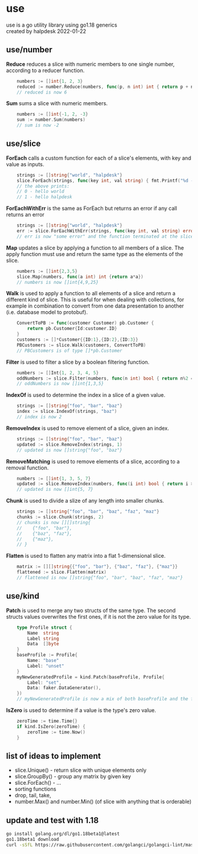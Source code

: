 # use
use is a go utility library using go1.18 generics  
created by halpdesk 2022-01-22 

## use/number

**Reduce** reduces a slice with numeric members to one single number, according to a reducer function.

```go
    numbers := []int{1, 2, 3}
    reduced := number.Reduce(numbers, func(p, n int) int { return p + n })
    // reduced is now 6
```

**Sum** sums a slice with numeric members.

```go
    numbers := []int{-1, 2, -3}
    sum := number.Sum(numbers)
    // sum is now -2
```

## use/slice

**ForEach** calls a custom function for each of a slice's elements, with key and value as inputs.

```go
    strings := []string{"world", "halpdesk"}
    slice.ForEach(strings, func(key int, val string) { fmt.Printf("%d - hello %s\n", key, val) })
    // the above prints:
    // 0 - hello world
    // 1 - hello halpdesk
```

**ForEachWithErr** is the same as ForEach but returns an error if any call returns an error

```go
    strings := []string{"world", "halpdesk"}
    err := slice.ForEachWithErr(strings, func(key int, val string) error { return errors.New("some error") })
    // err is now "some error" and the function terminated at the slice's first element "world"
```

**Map** updates a slice by applying a function to all members of a slice. The apply function must use and return the same type as the elements of the slice.

```go
    numbers := []int{2,3,5}
    slice.Map(numbers, func(a int) int {return a*a})
    // numbers is now []int{4,9,25}
```

**Walk** is used to apply a function to all elements of a slice and return a different kind of slice. This is useful for when dealing with collections, for example in combination to convert from one data presentation to another (i.e. database model to protobuf).

```go
    ConvertToPB := func(customer Customer) pb.Customer {
        return pb.Customer{Id:customer.ID}
    }
    customers := []*Customer{{ID:1},{ID:2},{ID:3}}
    PBCustomers := slice.Walk(customers, ConvertToPB) 
    // PBCustomers is of type []*pb.Customer
```

**Filter** is used to filter a slice by a boolean filtering function.

```go
    numbers := []Int{1, 2, 3, 4, 5}
    oddNumbers := slice.Filter(numbers, func(n int) bool { return n%2 == 1 })
    // oddNumbers is now []int{1,3,5}
```

**IndexOf** is used to determine the index in a slice of a given value.

```go
    strings := []string{"foo", "bar", "baz"}
    index := slice.IndexOf(strings, "baz")
    // index is now 2
```

**RemoveIndex** is used to remove element of a slice, given an index.

```go
    strings := []string{"foo", "bar", "baz"}
    updated := slice.RemoveIndex(strings, 1)
    // updated is now []string{"foo", "baz"}
```

**RemoveMatching** is used to remove elements of a slice, according to a removal function.

```go
    numbers := []int{1, 3, 5, 7}
    updated := slice.RemoveIndex(numbers, func(i int) bool { return i > 4 })
    // updated is now []int{5, 7}
```

**Chunk** is used to divide a slize of any length into smaller chunks.

```go
    strings := []string{"foo", "bar", "baz", "faz", "maz"}
    chunks := slice.Chunk(strings, 2)
    // chunks is now [][]string{
    //    {"foo", "bar"}, 
    //    {"baz", "faz"}, 
    //    {"maz"},
    // }
```

**Flatten** is used to flatten any matrix into a flat 1-dimensional slice.

```go
    matrix := [][]string{{"foo", "bar"}, {"baz", "faz"}, {"maz"}}
    flattened := slice.Flatten(matrix)
    // flattened is now []string{"foo", "bar", "baz", "faz", "maz"}
```

## use/kind

**Patch** is used to merge any two structs of the same type. The second structs values overwrites the first ones, if it is not the zero value for its type.

```go
    type Profile struct {
        Name  string
        Label string
        Data  []byte
    }
    baseProfile := Profile{
        Name: "base"
        Label: "unset"
    }
    myNewGeneratedProfile = kind.Patch(baseProfile, Profile{
        Label: "set",
        Data: faker.DataGenerator(),
    })
    // myNewGeneratedProfile is now a mix of both baseProfile and the faker generater dataset (Label has been overwritten and is "set")
``` 
    

**IsZero** is used to determine if a value is the type's zero value.

```go
    zeroTime := time.Time{}
    if kind.IsZero(zeroTime) {
        zeroTime := time.Now()
    }
```

## list of ideas to implement

* slice.Unique() - return slice with unique elements only
* slice.GroupBy() - group any matrix by given key
* slice.ForEach() - ...
* sorting functions
* drop, tail, take, 
* number.Max() and number.Min() (of slice with anything that is orderable)

## update and test with 1.18
```sh
go install golang.org/dl/go1.18beta1@latest 
go1.18beta1 download
curl -sSfL https://raw.githubusercontent.com/golangci/golangci-lint/master/install.sh | sh -s -- -b $(go env GOPATH)/bin v1.43.0
```

